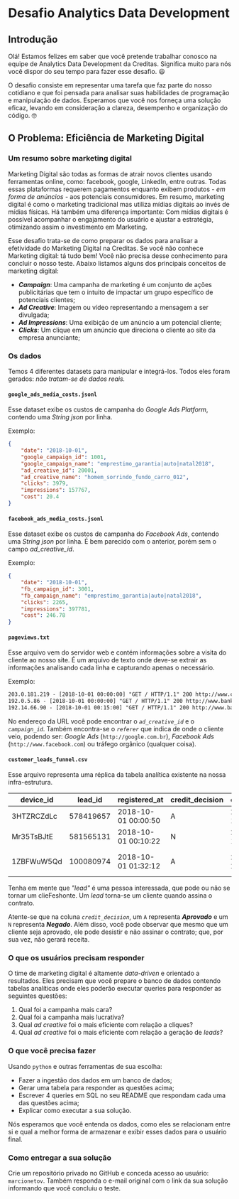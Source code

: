 # Desafio Analytics Data Development

## Introdução

Olá! Estamos felizes em saber que você pretende trabalhar conosco na equipe de Analytics Data Development da Creditas. Significa muito para nós você dispor do seu tempo para fazer esse desafio. :smiley:

O desafio consiste em representar uma tarefa que faz parte do nosso cotidiano e que foi pensada para analisar suas habilidades de programação e manipulação de dados. Esperamos que você nos forneça uma solução eficaz, levando em consideração a clareza, desempenho e organização do código. :nerd_face:

## O Problema: Eficiência de Marketing Digital

### Um resumo sobre marketing digital

Marketing Digital são todas as formas de atrair novos clientes usando ferramentas online, como: facebook, google, LinkedIn, entre outras. Todas essas plataformas requerem pagamentos enquanto exibem produtos *- em forma de anúncios -* aos potenciais consumidores. Em resumo, marketing digital é como o marketing tradicional mas utiliza mídias digitais ao invés de mídias físicas. Há também uma diferença importante: Com mídias digitais é possível acompanhar o engajamento do usuário e ajustar a estratégia, otimizando assim o investimento em Marketing.

Esse desafio trata-se de como preparar os dados para analisar a efetividade do Marketing Digital na Creditas. Se você não conhece Marketing digital: tá tudo bem! Você não precisa desse conhecimento para concluir o nosso teste. Abaixo listamos alguns dos principais conceitos de marketing digital:

- ***Campaign***: Uma campanha de marketing é um conjunto de ações publicitárias que tem o intuito de impactar um grupo específico de potenciais clientes;
 - ***Ad Creative***: Imagem ou vídeo representando a mensagem a ser divulgada;
 - ***Ad Impressions***: Uma exibição de um anúncio a um potencial cliente;
 - ***Clicks***: Um clique em um anúncio que direciona o cliente ao site da empresa anunciante;

### Os dados

Temos 4 diferentes datasets para manipular e integrá-los. Todos eles foram gerados: *não tratam-se de dados reais.*

#### `google_ads_media_costs.jsonl`

Esse dataset exibe os custos de campanha do *Google Ads Platform*, contendo uma *String json* por linha.

Exemplo:

```json
{
    "date": "2018-10-01",
    "google_campaign_id": 1001,
    "google_campaign_name": "emprestimo_garantia|auto|natal2018",
    "ad_creative_id": 20001,
    "ad_creative_name": "homem_sorrindo_fundo_carro_012",
    "clicks": 3979,
    "impressions": 157767,
    "cost": 20.4
}
```

#### `facebook_ads_media_costs.jsonl`

Esse dataset exibe os custos de campanha do *Facebook Ads*, contendo uma *String json* por linha. É bem parecido com o anterior, porém sem o campo *ad_creative_id*.

Exemplo:

```json
{
    "date": "2018-10-01",
    "fb_campaign_id": 3001,
    "fb_campaign_name": "emprestimo_garantia|auto|natal2018",
    "clicks": 2265,
    "impressions": 397781,
    "cost": 246.78
}
```

#### `pageviews.txt`

Esse arquivo vem do servidor web e contém informações sobre a visita do cliente ao nosso site. É um arquivo de texto onde deve-se extrair as informações analisando cada linha e capturando apenas o necessário.

Exemplo:

```txt
203.0.181.219 - [2018-10-01 00:00:00] "GET / HTTP/1.1" 200 http://www.creditas.com.br/emprestimo-com-garantia?ad_creative_id=20003&campaign_id=1002 | device_id: mmRe2Qts07 | referer: http://google.com.br
192.0.5.86 - [2018-10-01 00:00:00] "GET / HTTP/1.1" 200 http://www.bankfacil.com.br/emprestimo-com-garantia?campaign_id=3005 | device_id: i2IJLNavik | referer: http://www.facebook.com
192.14.66.90 - [2018-10-01 00:15:00] "GET / HTTP/1.1" 200 http://www.bankfacil.com.br/emprestimo-com-garantia | device_id: Pk9yEGx715 | referer: https://www.moreira.br/

```

No endereço da URL você pode encontrar o *`ad_creative_id`* e o *`campaign_id`*. Também encontra-se o *`referer`* que indica de onde o cliente veio, podendo ser: *Google Ads* (`http://google.com.br`), *Facebook Ads* (`http://www.facebook.com`) ou tráfego orgânico (qualquer coisa).

#### `customer_leads_funnel.csv`

Esse arquivo representa uma réplica da tabela analítica existente na nossa infra-estrutura.

| device_id  | lead_id   | registered_at       | credit_decision | credit_decision_at  | signed_at           | revenue  |
| ---------- | --------- | ------------------- | --------------- | ------------------- | ------------------- | -------- |
| 3HTZRCZdLc | 578419657 | 2018-10-01 00:00:50 | A               | 2018-10-05 19:37:50 |                     |          |
| Mr35TsBJtE | 581565131 | 2018-10-01 00:10:22 | N               | 2018-10-01 10:17:22 |                     |          |
| 1ZBFWuW5Qd | 100080974 | 2018-10-01 01:32:12 | A               | 2018-10-04 21:00:12 | 2018-10-07 01:59:12 | 19340.61 |

Tenha em mente que *"lead"* é uma pessoa interessada, que pode ou não se tornar um clieFeshonte. Um *lead* torna-se um cliente quando assina o contrato.

Atente-se que na coluna *`credit_decision`*, um `A` representa ***Aprovado*** e um `N` representa ***Negado***. Além disso, você pode observar que mesmo que um cliente seja aprovado, ele pode desistir e não assinar o contrato; que, por sua vez, não gerará receita. 

### O que os usuários precisam responder

O time de marketing digital é altamente *data-driven* e orientado a resultados. Eles precisam que você prepare o banco de dados contendo tabelas analíticas onde eles poderão executar queries para responder as seguintes questões:

1. Qual foi a campanha mais cara?
2. Qual foi a campanha mais lucrativa?
3. Qual *ad creative* foi o mais eficiente com relação a cliques?
4. Qual *ad creative* foi o mais eficiente com relação a geração de *leads*?

### O que você precisa fazer

Usando `python` e outras ferramentas de sua escolha:
 - Fazer a ingestão dos dados em um banco de dados;
 - Gerar uma tabela para responder as questões acima;
 - Escrever 4 queries em SQL no seu README que respondam cada uma das questões acima;
 - Explicar como executar a sua solução.

Nós esperamos que você entenda os dados, como eles se relacionam entre si e qual a melhor forma de armazenar e exibir esses dados para o usuário final.

### Como entregar a sua solução

Crie um repositório privado no GitHub e conceda acesso ao usuário: `marcionetov`.
Também responda o e-mail original com o link da sua solução informando que você concluiu o teste.
